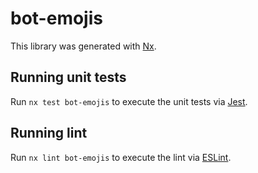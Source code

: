 # bot-emojis

This library was generated with [Nx](https://nx.dev).

## Running unit tests

Run `nx test bot-emojis` to execute the unit tests via [Jest](https://jestjs.io).

## Running lint

Run `nx lint bot-emojis` to execute the lint via [ESLint](https://eslint.org/).
